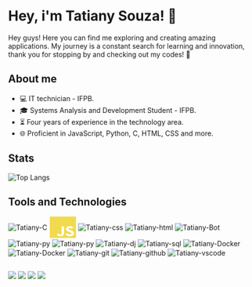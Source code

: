 # Hey, i'm Tatiany Souza! 👋

Hey guys! Here you can find me exploring and creating amazing applications.
My journey is a constant search for learning and innovation, thank you for stopping by and checking out my codes! 🚀

## About me
- 💻 IT technician - IFPB.
- 🎓 Systems Analysis and Development Student - IFPB.
- ⏳ Four years of experience in the technology area.
- 🌐 Proficient in JavaScript, Python, C, HTML, CSS and more.

## Stats
![Top Langs](https://github-readme-stats.vercel.app/api/top-langs/?username=tatianysouza&layout=compact)

## Tools and Technologies
<div align="left">
  <img align="center" alt="Tatiany-C" height="45" width="55" src="https://cdn.jsdelivr.net/gh/devicons/devicon/icons/c/c-original.svg" />
  <img align="center" alt="Tatiany-Js" height="45" width="55" src="https://raw.githubusercontent.com/devicons/devicon/master/icons/javascript/javascript-plain.svg">
  <img align="center" alt="Tatiany-css" height="45" width="55" src="https://cdn.jsdelivr.net/gh/devicons/devicon/icons/css3/css3-original.svg">
  <img align="center" alt="Tatiany-html" height="45" width="55" src="https://cdn.jsdelivr.net/gh/devicons/devicon/icons/html5/html5-original.svg">
  <img align="center" alt="Tatiany-Bot" height="50" width="60" src="https://cdn.jsdelivr.net/gh/devicons/devicon/icons/bootstrap/bootstrap-original.svg">
  <img align="center" alt="Tatiany-py" height="45" width="55" src="https://cdn.jsdelivr.net/gh/devicons/devicon/icons/python/python-original.svg">
  <img align="center" alt="Tatiany-py" height="45" width="55" src="https://cdn.jsdelivr.net/gh/devicons/devicon@latest/icons/java/java-original.svg">
  <img align="center" alt="Tatiany-dj" height="45" width="55" src="https://cdn.jsdelivr.net/gh/devicons/devicon/icons/django/django-plain.svg">
  <img align="center" alt="Tatiany-sql" height="45" width="55" src="https://cdn.jsdelivr.net/gh/devicons/devicon@latest/icons/mysql/mysql-original.svg">
  <img align="center" alt="Tatiany-Docker" height="50" width="60" src="https://cdn.jsdelivr.net/gh/devicons/devicon@latest/icons/docker/docker-plain.svg" />
  <img align="center" alt="Tatiany-Docker" height="50" width="60" src="https://cdn.jsdelivr.net/gh/devicons/devicon@latest/icons/figma/figma-original.svg" />
          
  <img align="center" alt="Tatiany-git" height="45" width="55" src="https://cdn.jsdelivr.net/gh/devicons/devicon/icons/git/git-original.svg">
  <img align="center" alt="Tatiany-github" height="45" width="55" src="https://cdn.jsdelivr.net/gh/devicons/devicon/icons/github/github-original.svg">

  <img align="center" alt="Tatiany-vscode" height="45" width="55" src="https://cdn.jsdelivr.net/gh/devicons/devicon/icons/vscode/vscode-original.svg">
</div>

##
<div> 
  <a href="https://www.instagram.com/tatinha.souza_" target="_blank"><img src="https://img.shields.io/badge/-Instagram-%23E4405F?style=for-the-badge&logo=instagram&logoColor=white" target="_blank"></a>
  <a href="https://twitter.com/tatianysou80581" target="_blank"><img src="https://img.shields.io/badge/Twitter-1DA1F2?style=for-the-badge&logo=twitter&logoColor=white" target="_blank"></a>
  <a href="www.linkedin.com/in/tatiany-souza" target="_blank"><img src="https://img.shields.io/badge/-LinkedIn-%230077B5?style=for-the-badge&logo=linkedin&logoColor=white" target="_blank"></a>
  <a href="mailto:tatianysouza2018@gmail.com"><img src="https://img.shields.io/badge/-Gmail-%23333?style=for-the-badge&logo=gmail&logoColor=white" target="_blank"></a>
</div>


